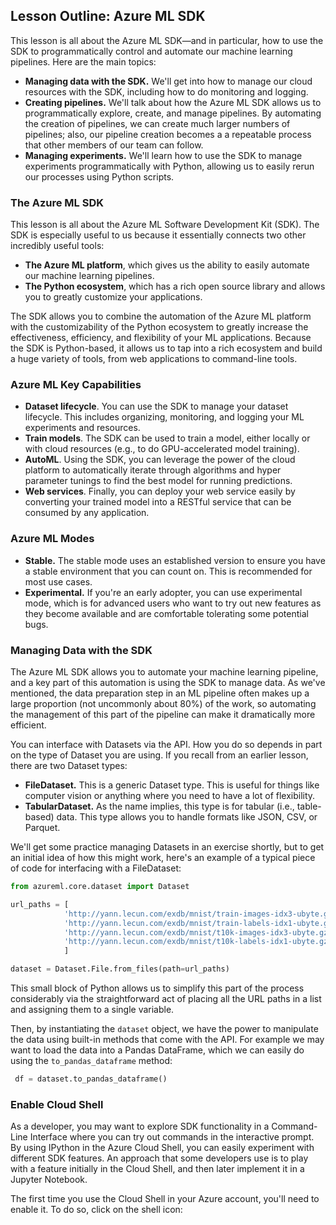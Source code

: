 ## Lesson Outline: Azure ML SDK

This lesson is all about the Azure ML SDK—and in particular, how to use the SDK to programmatically control and automate our machine learning pipelines. Here are the main topics:

* **Managing data with the SDK.** We'll get into how to manage our cloud resources with the SDK, including how to do monitoring and logging.
* **Creating pipelines.** We'll talk about how the Azure ML SDK allows us to programmatically explore, create, and manage pipelines. By automating the creation of pipelines, we can create much larger numbers of pipelines; also, our pipeline creation becomes a a repeatable process that other members of our team can follow.
* **Managing experiments.** We'll learn how to use the SDK to manage experiments programmatically with Python, allowing us to easily rerun our processes using Python scripts.

### The Azure ML SDK

This lesson is all about the Azure ML Software Development Kit (SDK). The SDK is especially useful to us because it essentially connects two other incredibly useful tools:

* **The Azure ML platform**, which gives us the ability to easily automate our machine learning pipelines.
* **The Python ecosystem**, which has a rich open source library and allows you to greatly customize your applications.

The SDK allows you to combine the automation of the Azure ML platform with the customizability of the Python ecosystem to greatly increase the effectiveness, efficiency, and flexibility of your ML applications. Because the SDK is Python-based, it allows us to tap into a rich ecosystem and build a huge variety of tools, from web applications to command-line tools.

### Azure ML Key Capabilities

* **Dataset lifecycle**. You can use the SDK to manage your dataset lifecycle. This includes organizing, monitoring, and logging your ML experiments and resources.
* **Train models**. The SDK can be used to train a model, either locally or with cloud resources (e.g., to do GPU-accelerated model training).
* **AutoML**. Using the SDK, you can leverage the power of the cloud platform to automatically iterate through algorithms and hyper parameter tunings to find the best model for running predictions.
* **Web services**. Finally, you can deploy your web service easily by converting your trained model into a RESTful service that can be consumed by any application.

### Azure ML Modes

* **Stable.** The stable mode uses an established version to ensure you have a stable environment that you can count on. This is recommended for most use cases.
* **Experimental.** If you're an early adopter, you can use experimental mode, which is for advanced users who want to try out new features as they become available and are comfortable tolerating some potential bugs.

### Managing Data with the SDK

The Azure ML SDK allows you to automate your machine learning pipeline, and a key part of this automation is using the SDK to manage data. As we've mentioned, the data preparation step in an ML pipeline often makes up a large proportion (not uncommonly about 80%) of the work, so automating the management of this part of the pipeline can make it dramatically more efficient.

You can interface with Datasets via the API. How you do so depends in part on the type of Dataset you are using. If you recall from an earlier lesson, there are two Dataset types:

* **FileDataset.** This is a generic Dataset type. This is useful for things like computer vision or anything where you need to have a lot of flexibility.
* **TabularDataset.** As the name implies, this type is for tabular (i.e., table-based) data. This type allows you to handle formats like JSON, CSV, or Parquet.

We'll get some practice managing Datasets in an exercise shortly, but to get an initial idea of how this might work, here's an example of a typical piece of code for interfacing with a FileDataset:
```python
from azureml.core.dataset import Dataset

url_paths = [
            'http://yann.lecun.com/exdb/mnist/train-images-idx3-ubyte.gz',
            'http://yann.lecun.com/exdb/mnist/train-labels-idx1-ubyte.gz',
            'http://yann.lecun.com/exdb/mnist/t10k-images-idx3-ubyte.gz',
            'http://yann.lecun.com/exdb/mnist/t10k-labels-idx1-ubyte.gz'
            ]

dataset = Dataset.File.from_files(path=url_paths)
```
This small block of Python allows us to simplify this part of the process considerably via the straightforward act of placing all the URL paths in a list and assigning them to a single variable.

Then, by instantiating the `dataset` object, we have the power to manipulate the data using built-in methods that come with the API. For example we may want to load the data into a Pandas DataFrame, which we can easily do using the `to_pandas_dataframe` method:
```python
 df = dataset.to_pandas_dataframe()
```

### Enable Cloud Shell

As a developer, you may want to explore SDK functionality in a Command-Line Interface where you can try out commands in the interactive prompt. By using IPython in the Azure Cloud Shell, you can easily experiment with different SDK features. An approach that some developers use is to play with a feature initially in the Cloud Shell, and then later implement it in a Jupyter Notebook.

The first time you use the Cloud Shell in your Azure account, you'll need to enable it. To do so, click on the shell icon:
